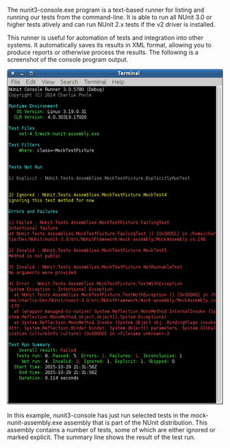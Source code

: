 The nunit3-console.exe program is a text-based runner for listing and running
our tests from the command-line. It is able to run all NUnit 3.0 or higher tests 
atively and can run NUnit 2.x tests if the v2 driver is installed.
  
This runner is useful for automation of tests and integration into other systems.
It automatically saves its results in XML format, allowing you to produce reports 
or otherwise process the results. The following is a screenshot of the console 
program output.

![Screen shot of nunit-console](nunit/images/console-mock.png)

In this example, nunit3-console has just run selected tests in the mock-nunit-assembly.exe 
assembly that is part of the NUnit distribution. This assembly contains a number of tests, some
of which are either ignored or marked explicit. The summary line shows the
result of the test run.
